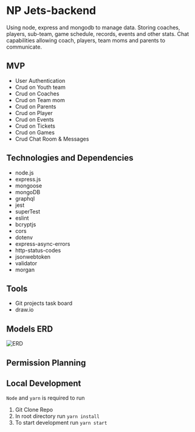 # NP Jets-backend

Using node, express and mongodb to manage data. Storing coaches, players, sub-team, game schedule, records, events and other stats. Chat capabilities allowing coach, players, team moms and parents to communicate.

## MVP

-   User Authentication
-   Crud on Youth team
-   Crud on Coaches
-   Crud on Team mom
-   Crud on Parents
-   Crud on Player
-   Crud on Events
-   Crud on Tickets
-   Crud on Games
-   Crud Chat Room & Messages

## Technologies and Dependencies

-   node.js
-   express.js
-   mongoose
-   mongoDB
-   graphql
-   jest
-   superTest
-   eslint
-   bcryptjs
-   cors
-   dotenv
-   express-async-errors
-   http-status-codes
-   jsonwebtoken
-   validator
-   morgan

## Tools

-   Git projects task board
-   draw.io

## Models ERD

![ERD](https://user-images.githubusercontent.com/85528188/205213245-01a2af94-4ba7-4c55-a283-d1ca75930629.png)

## Permission Planning

## Local Development

`Node` and `yarn` is required to run

1. Git Clone Repo
1. In root directory run `yarn install`
1. To start development run `yarn start`

